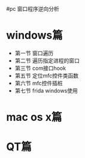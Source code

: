 #pc 窗口程序逆向分析

# windows篇
* 第一节 窗口遍历
* 第二节 遍历指定进程的窗口
* 第三节 com接口hook
* 第五节 定位mfc控件类函数
* 第六节 mfc控件插桩
* 第七节 frida windows使用
# mac os x篇
# QT篇

